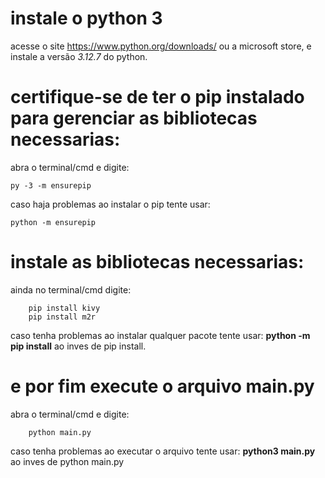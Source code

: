 # instale o python 3

acesse o site https://www.python.org/downloads/ ou a microsoft store, e instale a versão
*3.12.7* do python.

# certifique-se de ter o pip instalado para gerenciar as bibliotecas necessarias:

abra o terminal/cmd e digite:
```
py -3 -m ensurepip
```

caso haja problemas ao instalar o pip tente usar:

```
python -m ensurepip
```

# instale as bibliotecas necessarias:

ainda no terminal/cmd digite:
```
    pip install kivy
    pip install m2r
```

caso tenha problemas ao instalar qualquer pacote tente usar:
    **python -m pip install** ao inves de pip install.

# e por fim execute o arquivo main.py

abra o terminal/cmd e digite:
```
    python main.py
```

caso tenha problemas ao executar o arquivo tente usar:
    **python3 main.py** ao inves de python main.py